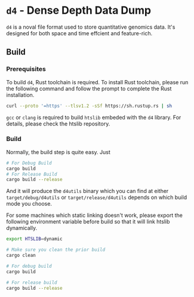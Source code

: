 # `d4` - Dense Depth Data Dump

`d4` is a noval file format used to store quantitative genomics data. 
It's designed for both space and time effcient and feature-rich. 

## Build

### Prerequisites

To build `d4`, Rust toolchain is required. To install Rust toolchain, 
please run the following command and follow the prompt to complete the 
Rust installation.

```bash
curl --proto '=https' --tlsv1.2 -sSf https://sh.rustup.rs | sh
```

`gcc` or `clang` is required to build `htslib` embeded with the `d4` library.
For details, please check the htslib repository.

### Build

Normally, the build step is quite easy. Just

```bash
# For Debug Build
cargo build
# For Release Build
cargo build --release
```

And it will produce the `d4utils` binary which you can find at either
`target/debug/d4utils` or `target/release/d4utils` depends on which build mode
you choose.

For some machines which static linking doesn't work, please export the following environment variable
before build so that it will link htslib dynamically.

```bash
export HTSLIB=dynamic

# Make sure you clean the prior build
cargo clean

# For debug build
cargo build

# For release build
cargo build --release

```
